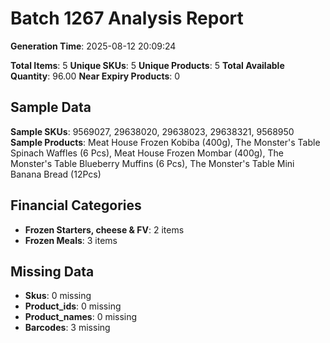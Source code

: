 # Batch 1267 Analysis Report

**Generation Time**: 2025-08-12 20:09:24

**Total Items**: 5
**Unique SKUs**: 5
**Unique Products**: 5
**Total Available Quantity**: 96.00
**Near Expiry Products**: 0

## Sample Data
**Sample SKUs**: 9569027, 29638020, 29638023, 29638321, 9568950
**Sample Products**: Meat House Frozen Kobiba (400g), The Monster's Table Spinach Waffles (6 Pcs), Meat House Frozen Mombar (400g), The Monster's Table Blueberry Muffins (6 Pcs), The Monster's Table Mini Banana Bread (12Pcs)

## Financial Categories
- **Frozen Starters, cheese & FV**: 2 items
- **Frozen Meals**: 3 items

## Missing Data
- **Skus**: 0 missing
- **Product_ids**: 0 missing
- **Product_names**: 0 missing
- **Barcodes**: 3 missing
